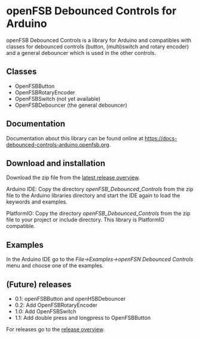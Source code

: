 # openFSB Debounced Controls for Arduino
openFSB Debounced Controls is a library for Arduino and compatibles with classes for debounced controls (button, (multi)switch and rotary encoder) and a general debouncer which is used in the other controls.

## Classes
* OpenFSBButton
* OpenFSBRotaryEncoder
* OpenFSBSwitch (not yet available)
* OpenFSBDebouncer (the general debouncer)

## Documentation
Documentation about this library can be found online at <a href="https://docs-debounced-controls-arduino.openfsb.org" target="_blank">https://docs-debounced-controls-arduino.openfsb.org</a>.

## Download and installation
Download the zip file from the [latest release overview](https://github.com/openfsb/openFSB_Debounced_Controls_Arduino/releases/latest).

Arduino IDE:
Copy the directory *openFSB_Debounced_Controls* from the zip file to the Arduino libraries directory and start the IDE again to load the keywords and examples.

PlatformIO:
Copy the directory *openFSB_Debounced_Controls* from the zip file to your project or include directory. This library is PlatformIO compatible.

## Examples
In the Arduino IDE go to the *File->Examples->openFSN Debounced Controls* menu and choose one of the examples.

## (Future) releases
* 0.1: openFSBButton and openHSBDebouncer
* 0.2: Add OpenFSBRotaryEncoder
* 1.0: Add OpenFSBSwitch
* 1.1: Add double press and longpress to OpenFSBButton

For releases go to the [release overview](https://github.com/openfsb/openFSB_Debounced_Controls_Arduino/releases).
